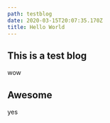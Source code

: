 ```yaml
---
path: testblog
date: 2020-03-15T20:07:35.170Z
title: Hello World
---
```

## This is a test blog
wow

## Awesome
yes
